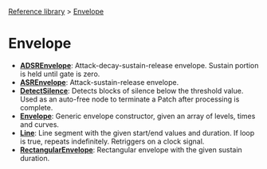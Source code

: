 [Reference library](../index.md) > [Envelope](index.md)

# Envelope

- **[ADSREnvelope](adsrenvelope.md)**: Attack-decay-sustain-release envelope. Sustain portion is held until gate is zero.
- **[ASREnvelope](asrenvelope.md)**: Attack-sustain-release envelope.
- **[DetectSilence](detectsilence.md)**: Detects blocks of silence below the threshold value. Used as an auto-free node to terminate a Patch after processing is complete.
- **[Envelope](envelope.md)**: Generic envelope constructor, given an array of levels, times and curves.
- **[Line](line.md)**: Line segment with the given start/end values and duration. If loop is true, repeats indefinitely. Retriggers on a clock signal.
- **[RectangularEnvelope](rectangularenvelope.md)**: Rectangular envelope with the given sustain duration.

